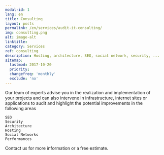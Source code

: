```yaml
---
modal-id: 1
lang: en
title: Consulting
layout: posts
permalink: /en/services/audit-it-consulting/
img: consulting.png
alt: image-alt
linktitle:
category: Services
ref: consulting
description: Hosting, architecture, SEO, social network, security, ...
sitemap:
  lastmod: 2017-10-20
  priority:
  changefreq: 'monthly'
  exclude: 'no'
---
```

Our team of experts advise you in the realization and implementation of your projects and can also intervene in infrastructure, internet sites or applications to audit and highlight the potential improvements in the following areas

	SEO
	Security
	Architecture
	Hosting
	Social Networks
	Performances

Contact us for more information or a free estimate.
